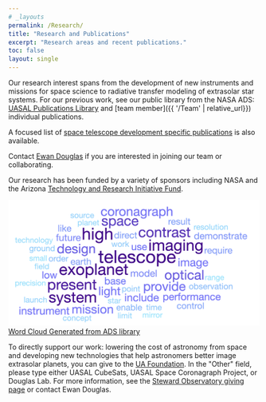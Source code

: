 ```yaml
---
# _layouts
permalink: /Research/
title: "Research and Publications"
excerpt: "Research areas and recent publications."
toc: false
layout: single
---
```


Our research interest spans from the development of new instruments and missions for space science to radiative transfer modeling of extrasolar star systems. For our previous work, see our public library from the NASA ADS: [UASAL Publications Library](https://ui.adsabs.harvard.edu/public-libraries/r6ora761TSasD0yJkA3y-g) and [team member]({{ '/Team' | relative_url}}) individual publications.  

A focused list of [space telescope development specific publications](spacetelpubs.md) is also available.

Contact [Ewan Douglas](https://www.as.arizona.edu/people/faculty/ewan-douglas) if you are interested in joining our team or collaborating.

Our research has been funded by a variety of sponsors including NASA and the Arizona [Technology and Research Initiative Fund](https://research.arizona.edu/trif).

![Word cloud highlighting our research areas](/assets/ADS_UASAL_wordcloud_20230802.png) 
[Word Cloud Generated from ADS library](https://ui.adsabs.harvard.edu/public-libraries/r6ora761TSasD0yJkA3y-g)

To directly support our work: lowering the cost of astronomy from space and developing new technologies that help astronomers better image extrasolar planets, you can give to the [UA Foundation](https://give.uafoundation.org/science-astronomy). In the "Other" field, please type either UASAL CubeSats, UASAL Space Coronagraph Project, or Douglas Lab. For more information, see the [Steward Observatory giving page](https://www.as.arizona.edu/Giving)  or contact Ewan Douglas.

